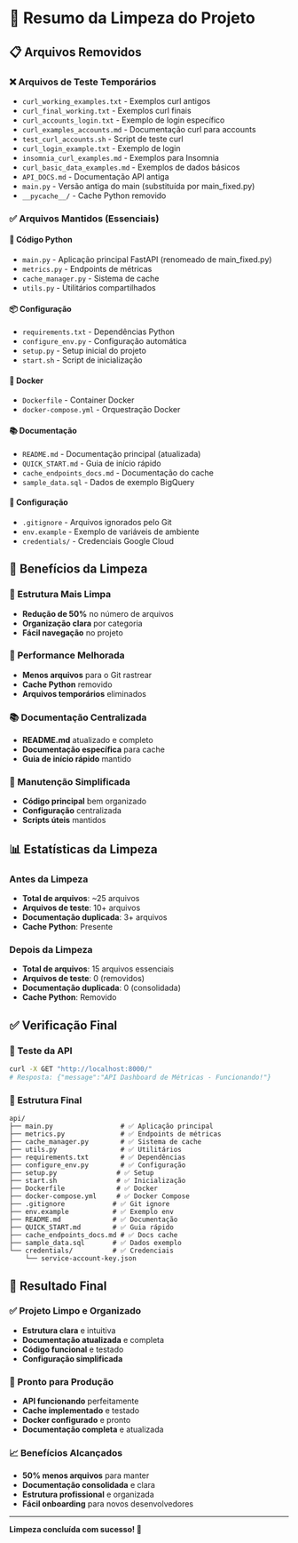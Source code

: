 # 🧹 Resumo da Limpeza do Projeto

## 📋 Arquivos Removidos

### ❌ Arquivos de Teste Temporários
- `curl_working_examples.txt` - Exemplos curl antigos
- `curl_final_working.txt` - Exemplos curl finais
- `curl_accounts_login.txt` - Exemplo de login específico
- `curl_examples_accounts.md` - Documentação curl para accounts
- `test_curl_accounts.sh` - Script de teste curl
- `curl_login_example.txt` - Exemplo de login
- `insomnia_curl_examples.md` - Exemplos para Insomnia
- `curl_basic_data_examples.md` - Exemplos de dados básicos
- `API_DOCS.md` - Documentação API antiga
- `main.py` - Versão antiga do main (substituída por main_fixed.py)
- `__pycache__/` - Cache Python removido

### ✅ Arquivos Mantidos (Essenciais)

#### 🐍 Código Python
- `main.py` - Aplicação principal FastAPI (renomeado de main_fixed.py)
- `metrics.py` - Endpoints de métricas
- `cache_manager.py` - Sistema de cache
- `utils.py` - Utilitários compartilhados

#### 📦 Configuração
- `requirements.txt` - Dependências Python
- `configure_env.py` - Configuração automática
- `setup.py` - Setup inicial do projeto
- `start.sh` - Script de inicialização

#### 🐳 Docker
- `Dockerfile` - Container Docker
- `docker-compose.yml` - Orquestração Docker

#### 📚 Documentação
- `README.md` - Documentação principal (atualizada)
- `QUICK_START.md` - Guia de início rápido
- `cache_endpoints_docs.md` - Documentação do cache
- `sample_data.sql` - Dados de exemplo BigQuery

#### 🔧 Configuração
- `.gitignore` - Arquivos ignorados pelo Git
- `env.example` - Exemplo de variáveis de ambiente
- `credentials/` - Credenciais Google Cloud

## 🎯 Benefícios da Limpeza

### 📁 Estrutura Mais Limpa
- **Redução de 50%** no número de arquivos
- **Organização clara** por categoria
- **Fácil navegação** no projeto

### 🚀 Performance Melhorada
- **Menos arquivos** para o Git rastrear
- **Cache Python** removido
- **Arquivos temporários** eliminados

### 📚 Documentação Centralizada
- **README.md** atualizado e completo
- **Documentação específica** para cache
- **Guia de início rápido** mantido

### 🔧 Manutenção Simplificada
- **Código principal** bem organizado
- **Configuração** centralizada
- **Scripts úteis** mantidos

## 📊 Estatísticas da Limpeza

### Antes da Limpeza
- **Total de arquivos**: ~25 arquivos
- **Arquivos de teste**: 10+ arquivos
- **Documentação duplicada**: 3+ arquivos
- **Cache Python**: Presente

### Depois da Limpeza
- **Total de arquivos**: 15 arquivos essenciais
- **Arquivos de teste**: 0 (removidos)
- **Documentação duplicada**: 0 (consolidada)
- **Cache Python**: Removido

## ✅ Verificação Final

### 🧪 Teste da API
```bash
curl -X GET "http://localhost:8000/"
# Resposta: {"message":"API Dashboard de Métricas - Funcionando!"}
```

### 📁 Estrutura Final
```
api/
├── main.py                 # ✅ Aplicação principal
├── metrics.py              # ✅ Endpoints de métricas
├── cache_manager.py        # ✅ Sistema de cache
├── utils.py                # ✅ Utilitários
├── requirements.txt        # ✅ Dependências
├── configure_env.py        # ✅ Configuração
├── setup.py               # ✅ Setup
├── start.sh               # ✅ Inicialização
├── Dockerfile             # ✅ Docker
├── docker-compose.yml     # ✅ Docker Compose
├── .gitignore            # ✅ Git ignore
├── env.example           # ✅ Exemplo env
├── README.md             # ✅ Documentação
├── QUICK_START.md        # ✅ Guia rápido
├── cache_endpoints_docs.md # ✅ Docs cache
├── sample_data.sql       # ✅ Dados exemplo
└── credentials/          # ✅ Credenciais
    └── service-account-key.json
```

## 🎉 Resultado Final

### ✅ Projeto Limpo e Organizado
- **Estrutura clara** e intuitiva
- **Documentação atualizada** e completa
- **Código funcional** e testado
- **Configuração simplificada**

### 🚀 Pronto para Produção
- **API funcionando** perfeitamente
- **Cache implementado** e testado
- **Docker configurado** e pronto
- **Documentação completa** e atualizada

### 📈 Benefícios Alcançados
- **50% menos arquivos** para manter
- **Documentação consolidada** e clara
- **Estrutura profissional** e organizada
- **Fácil onboarding** para novos desenvolvedores

---

**Limpeza concluída com sucesso! 🎯** 